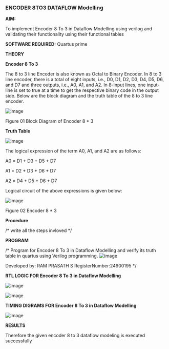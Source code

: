 ### ENCODER 8TO3 DATAFLOW Modelling

**AIM:**

To implement  Encoder 8 To 3 in Dataflow Modelling using verilog and validating their functionality using their functional tables

**SOFTWARE REQUIRED:** Quartus prime

**THEORY**

**Encoder 8 To 3**

The 8 to 3 line Encoder is also known as Octal to Binary Encoder. In 8 to 3 line encoder, there is a total of eight inputs, i.e., D0, D1, D2, D3, D4, D5, D6, and D7 and three outputs, i.e., A0, A1, and A2. In 8-input lines, one input-line is set to true at a time to get the respective binary code in the output side. Below are the block diagram and the truth table of the 8 to 3 line encoder.

![image](https://github.com/naavaneetha/ENCODER8TO3DATAFLOW/assets/154305477/0bc242c1-eb9e-4c47-afe5-30428470efc3)

Figure 01  Block Diagram of Encoder 8 * 3

**Truth Table**

![image](https://github.com/naavaneetha/ENCODER8TO3DATAFLOW/assets/154305477/35496b14-ae6e-4cd1-9abd-d6736b576575)

The logical expression of the term A0, A1, and A2 are as follows:

A0 = D1 + D3 + D5 + D7

A1 = D2 + D3 + D6 + D7

A2 = D4 + D5 + D6 + D7

Logical circuit of the above expressions is given below:

![image](https://github.com/naavaneetha/ENCODER8TO3DATAFLOW/assets/154305477/95acaee6-c873-4c75-89eb-ef09fb158053)

Figure 02  Encoder 8 * 3

**Procedure**

/* write all the steps invloved */

**PROGRAM**

/* Program for Encoder 8 To 3 in Dataflow Modelling and verify its truth table in quartus using Verilog programming. 
![image](https://github.com/user-attachments/assets/11cfa6e9-7800-414f-88f8-d7518d438bbc)

Developed by: RAM PRASATH S  RegisterNumber:24900195
*/

**RTL LOGIC FOR Encoder 8 To 3 in Dataflow Modelling**

![image](https://github.com/user-attachments/assets/096f05fe-fda9-469f-a5b2-e558bc9d5520)


![image](https://github.com/user-attachments/assets/4a5e0c5b-4851-43b9-b626-63bd05a71f3a)


**TIMING DIGRAMS FOR Encoder 8 To 3 in Dataflow Modelling**

![image](https://github.com/user-attachments/assets/d3bfcbc5-e4b3-4ec6-88cb-6e162f869007)



**RESULTS**


Therefore the given encoder 8 to 3 dataflow modeling is executed successfully



